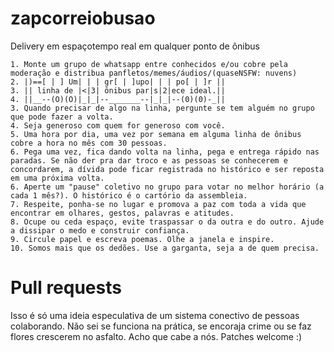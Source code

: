 # zapcorreiobusao
Delivery em espaçotempo real em qualquer ponto de ônibus

```
1. Monte um grupo de whatsapp entre conhecidos e/ou cobre pela moderação e distribua panfletos/memes/áudios/(quaseNSFW: nuvens)
2. |)==[ | ] Um| | | gr[ | ]upo| | | po[ | ]r ||
3. || linha de |<|3| ônibus par|s|2|ece ideal.||
4. ||__--(O)(O)|_|_|--_______--|_|_|--(0)(0)-_||
3. Quando precisar de algo na linha, pergunte se tem alguém no grupo que pode fazer a volta.
4. Seja generoso com quem for generoso com você.
5. Uma hora por dia, uma vez por semana em alguma linha de ônibus cobre a hora no mês com 30 pessoas.
6. Pega uma vez, fica dando volta na linha, pega e entrega rápido nas paradas. Se não der pra dar troco e as pessoas se conhecerem e concordarem, a dívida pode ficar registrada no histórico e ser reposta em uma próxima volta.
6. Aperte um "pause" coletivo no grupo para votar no melhor horário (a cada 1 mês?). O histórico é o cartório da assembleia.
7. Respeite, ponha-se no lugar e promova a paz com toda a vida que encontrar em olhares, gestos, palavras e atitudes. 
8. Ocupe ou ceda espaço, evite traspassar o da outra e do outro. Ajude a dissipar o medo e construir confiança.
9. Circule papel e escreva poemas. Olhe a janela e inspire.
10. Somos mais que os dedões. Use a garganta, seja a de quem precisa.
```

# Pull requests

Isso é só uma ideia especulativa de um sistema conectivo de pessoas colaborando. Não sei se funciona na prática, se encoraja crime ou se faz flores crescerem no asfalto. Acho que cabe a nós. Patches welcome :)
